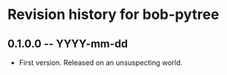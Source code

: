 # Revision history for bob-pytree

## 0.1.0.0 -- YYYY-mm-dd

* First version. Released on an unsuspecting world.
